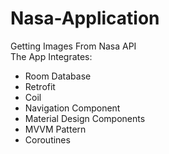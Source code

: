 # Nasa-Application
Getting Images From Nasa API  
The App Integrates:
* Room Database
* Retrofit
* Coil
* Navigation Component
* Material Design Components
* MVVM Pattern
* Coroutines
